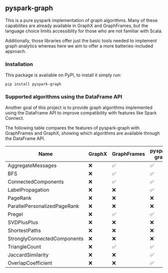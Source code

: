 ## pyspark-graph

This is a pure pyspark implementation of graph algorithms.
Many of these capabilites are already available in GraphX and GraphFrames,
but the language choice limits accessiblity for those who are not 
familiar with Scala.

Additionally, those libraries offer just the basic tools needed to implement
graph analytics whereas here we aim to offer a more batteries-included approach.

### Installation
This package is available on PyPI, to install it simply run:
```
pip install pyspark-graph
```

### Supported algorithms using the DataFrame API
Another goal of this project is to provide graph algorithms implemented using the DataFrame API
to improve compatibility with features like Spark Connect.

The following table compares the features of pyspark-graph with GraphFrames and GraphX, showing which
algorithms are available through the DataFrame API.

| Name                         | GraphX | GraphFrames | pyspark-graph |
|------------------------------|--------|-------------|---------------|
| AggregateMessages            | ❌     | ✅          | ✅            |
| BFS                          | ❌     | ✅          | ✅            |
| ConnectedComponents          | ❌     | ✅          | ✅            |
| LabelPropagation             | ❌     | ❌          | ✅            |
| PageRank                     | ❌     | ❌          | ❌            |
| ParallelPersonalizedPageRank | ❌     | ❌          | ❌            |
| Pregel                       | ❌     | ✅          | ✅            |
| SVDPlusPlus                  | ❌     | ❌          | ❌            |
| ShortestPaths                | ❌     | ❌          | ❌            |
| StronglyConnectedComponents  | ❌     | ❌          | ❌            |
| TriangleCount                | ❌     | ✅          | ✅            |
| JaccardSimilarity            | ❌     | ❌          | ✅            |
| OverlapCoefficient           | ❌     | ❌          | ✅            |
